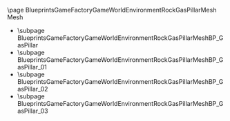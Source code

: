 \page BlueprintsGameFactoryGameWorldEnvironmentRockGasPillarMesh Mesh
- \subpage BlueprintsGameFactoryGameWorldEnvironmentRockGasPillarMeshBP_GasPillar
- \subpage BlueprintsGameFactoryGameWorldEnvironmentRockGasPillarMeshBP_GasPillar_01
- \subpage BlueprintsGameFactoryGameWorldEnvironmentRockGasPillarMeshBP_GasPillar_02
- \subpage BlueprintsGameFactoryGameWorldEnvironmentRockGasPillarMeshBP_GasPillar_03
